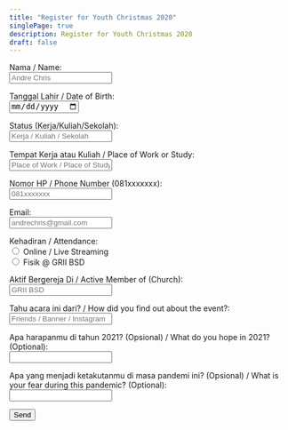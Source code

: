 ```yaml
---
title: "Register for Youth Christmas 2020"
singlePage: true
description: Register for Youth Christmas 2020
draft: false
---
```


<form action="https://getform.io/f/585e104a-cd2d-41c3-947d-ad041c9919c9" method="POST">

<label for="name">Nama / Name:</label><br>
<input type="text" name="name" placeholder="Andre Chris" required>

<label for="birthdate">Tanggal Lahir / Date of Birth:</label><br>
<input type="date" name="birthdate" required>

<label for="status">Status (Kerja/Kuliah/Sekolah):</label><br>
<input type="text" name="status" placeholder="Kerja / Kuliah / Sekolah" required>

<label for="place-of-work">Tempat Kerja atau Kuliah / Place of Work or Study:</label><br>
<input type="text" name="place-of-work" placeholder="Place of Work / Place of Study">

<label for="phonenumber">Nomor HP / Phone Number (081xxxxxxx):</label></br>
<input type="number" name="phonenumber" placeholder="081xxxxxxx" required>

<label for="email">Email:</label><br>
<input type="email" name="email" placeholder="andrechris@gmail.com" required>

<label for="attendance">Kehadiran / Attendance:</label><br>
<input type="radio" id="online" name="attendance" value="online" required>
<label for="online">Online / Live Streaming</label><br>
<input type="radio" id="fisik" name="attendance" value="fisik">
<label for="fisik">Fisik @ GRII BSD</label><br>

<label for="church">Aktif Bergereja Di / Active Member of (Church):</label><br>
<input type="text" name="church" placeholder="GRII BSD">

<label for="referral">Tahu acara ini dari? / How did you find out about the event?:</label><br>
<input type="text" name="referral" placeholder="Friends / Banner / Instagram">

<label for="first-qn">Apa harapanmu di tahun 2021? (Opsional) / What do you hope in 2021? (Optional):</label></br>
<input type="text" name="first-qn">

<label for="second-qn">Apa yang menjadi ketakutanmu di masa pandemi ini? (Opsional) / What is your fear during this pandemic? (Optional):</label></br>
<input type="text" name="second-qn">

<button type="submit">Send</button>

</form>
